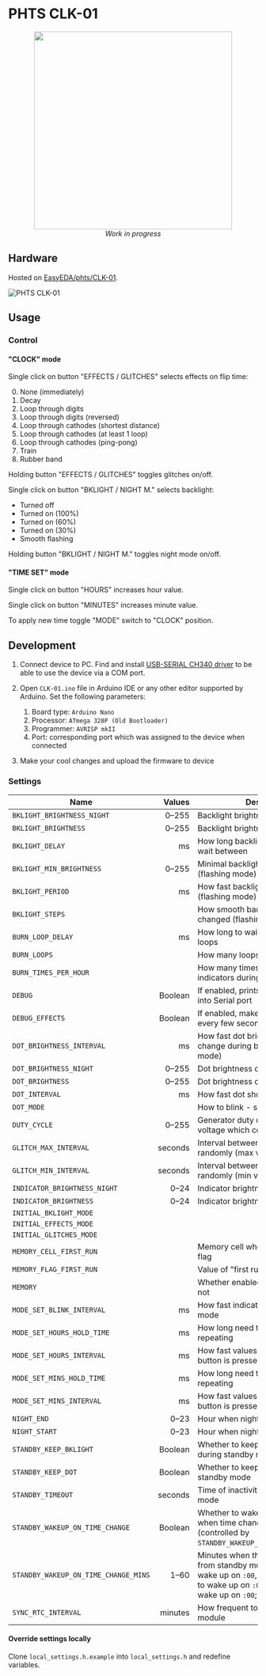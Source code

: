 # PHTS CLK-01

<center><image width="400" src="https://image.easyeda.com/pullimage/eZfHBXqBWeyuq8u5oUy41QWFKAyJxHvFhsioJCOD.jpeg"></center>

<center><i>Work in progress</i></center>

## Hardware

Hosted on [EasyEDA/phts/CLK-01].

![PHTS CLK-01](https://image.easyeda.com/documents/f8e8fa42a9a74f4194dbb38830f3f9a2.png)

## Usage

### Control

#### "CLOCK" mode

Single click on button "EFFECTS / GLITCHES" selects effects on flip time:

0. None (immediately)
1. Decay
2. Loop through digits
3. Loop through digits (reversed)
4. Loop through cathodes (shortest distance)
5. Loop through cathodes (at least 1 loop)
6. Loop through cathodes (ping-pong)
7. Train
8. Rubber band

Holding button "EFFECTS / GLITCHES" toggles glitches on/off.

Single click on button "BKLIGHT / NIGHT M." selects backlight:

- Turned off
- Turned on (100%)
- Turned on (60%)
- Turned on (30%)
- Smooth flashing

Holding button "BKLIGHT / NIGHT M." toggles night mode on/off.

#### "TIME SET" mode

Single click on button "HOURS" increases hour value.

Single click on button "MINUTES" increases minute value.

To apply new time toggle "MODE" switch to "CLOCK" position.

## Development

1. Connect device to PC. Find and install [USB-SERIAL CH340 driver] to be able to use the device via a COM port.

2. Open `CLK-01.ino` file in Arduino IDE or any other editor supported by Arduino. Set the following parameters:

   1. Board type: `Arduino Nano`
   2. Processor: `ATmega 328P (Old Bootloader)`
   3. Programmer: `AVRISP mkII`
   4. Port: corresponding port which was assigned to the device when connected

3. Make your cool changes and upload the firmware to device

### Settings

| Name                                 |      Values | Description                                                                                                                                                                                                |
| ------------------------------------ | ----------: | ---------------------------------------------------------------------------------------------------------------------------------------------------------------------------------------------------------- |
| `BKLIGHT_BRIGHTNESS_NIGHT`           | 0&ndash;255 | Backlight brightness on nighttime                                                                                                                                                                          |
| `BKLIGHT_BRIGHTNESS`                 | 0&ndash;255 | Backlight brightness on daytime                                                                                                                                                                            |
| `BKLIGHT_DELAY`                      |          ms | How long backlight flashing should wait between                                                                                                                                                            |
| `BKLIGHT_MIN_BRIGHTNESS`             | 0&ndash;255 | Minimal backlight brightness (flashing mode)                                                                                                                                                               |
| `BKLIGHT_PERIOD`                     |          ms | How fast backlight should blink (flashing mode)                                                                                                                                                            |
| `BKLIGHT_STEPS`                      |             | How smooth backlight should be changed (flashing mode)                                                                                                                                                     |
| `BURN_LOOP_DELAY`                    |          ms | How long to wait between "burn" loops                                                                                                                                                                      |
| `BURN_LOOPS`                         |             | How many loops to run "burn"                                                                                                                                                                               |
| `BURN_TIMES_PER_HOUR`                |             | How many times need to burn indicators during an hour                                                                                                                                                      |
| `DEBUG`                              |     Boolean | If enabled, prints debug messages into Serial port                                                                                                                                                         |
| `DEBUG_EFFECTS`                      |     Boolean | If enabled, makes time changed every few seconds                                                                                                                                                           |
| `DOT_BRIGHTNESS_INTERVAL`            |          ms | How fast dot brightness should change during blinking (smooth mode)                                                                                                                                        |
| `DOT_BRIGHTNESS_NIGHT`               | 0&ndash;255 | Dot brightness on nighttime                                                                                                                                                                                |
| `DOT_BRIGHTNESS`                     | 0&ndash;255 | Dot brightness on daytime                                                                                                                                                                                  |
| `DOT_INTERVAL`                       |          ms | How fast dot should blink                                                                                                                                                                                  |
| `DOT_MODE`                           |             | How to blink - simple or smooth                                                                                                                                                                            |
| `DUTY_CYCLE`                         | 0&ndash;255 | Generator duty cycle, affects total voltage which comes to indicators                                                                                                                                      |
| `GLITCH_MAX_INTERVAL`                |     seconds | Interval between glitches picked randomly (max value)                                                                                                                                                      |
| `GLITCH_MIN_INTERVAL`                |     seconds | Interval between glitches picked randomly (min value)                                                                                                                                                      |
| `INDICATOR_BRIGHTNESS_NIGHT`         |  0&ndash;24 | Indicator brightness on nighttime                                                                                                                                                                          |
| `INDICATOR_BRIGHTNESS`               |  0&ndash;24 | Indicator brightness on daytime                                                                                                                                                                            |
| `INITIAL_BKLIGHT_MODE`               |             |                                                                                                                                                                                                            |
| `INITIAL_EFFECTS_MODE`               |             |                                                                                                                                                                                                            |
| `INITIAL_GLITCHES_MODE`              |             |                                                                                                                                                                                                            |
| `MEMORY_CELL_FIRST_RUN`              |             | Memory cell where to store "first run" flag                                                                                                                                                                |
| `MEMORY_FLAG_FIRST_RUN`              |             | Value of "first run" flag                                                                                                                                                                                  |
| `MEMORY`                             |             | Whether enabled memory storage or not                                                                                                                                                                      |
| `MODE_SET_BLINK_INTERVAL`            |          ms | How fast indicators blink during "Set" mode                                                                                                                                                                |
| `MODE_SET_HOURS_HOLD_TIME`           |          ms | How long need to hold button to start repeating                                                                                                                                                            |
| `MODE_SET_HOURS_INTERVAL`            |          ms | How fast values are changed while button is pressed                                                                                                                                                        |
| `MODE_SET_MINS_HOLD_TIME`            |          ms | How long need to hold button to start repeating                                                                                                                                                            |
| `MODE_SET_MINS_INTERVAL`             |          ms | How fast values are changed while button is pressed                                                                                                                                                        |
| `NIGHT_END`                          |  0&ndash;23 | Hour when night mode should end                                                                                                                                                                            |
| `NIGHT_START`                        |  0&ndash;23 | Hour when night mode should start                                                                                                                                                                          |
| `STANDBY_KEEP_BKLIGHT`               |     Boolean | Whether to keep backlight on or off during standby mode                                                                                                                                                    |
| `STANDBY_KEEP_DOT`                   |     Boolean | Whether to keep dot on or off during standby mode                                                                                                                                                          |
| `STANDBY_TIMEOUT`                    |     seconds | Time of inactivity to enter to standby mode                                                                                                                                                                |
| `STANDBY_WAKEUP_ON_TIME_CHANGE`      |     Boolean | Whether to wake up from standby when time changed on exact minutes (controlled by `STANDBY_WAKEUP_ON_TIME_CHANGE_MINS`)                                                                                    |
| `STANDBY_WAKEUP_ON_TIME_CHANGE_MINS` |  1&ndash;60 | Minutes when the device wakes up from standby mode. E.g. `10` means to wake up on `:00`, `:10`, `:20`, ...; `49` means to wake up on `:00`, `:49`; `60` means to wake up on `:00`; value `0` is forbidden. |
| `SYNC_RTC_INTERVAL`                  |     minutes | How frequent to sync time with RTC module                                                                                                                                                                  |

#### Override settings locally

Clone `local_settings.h.example` into `local_settings.h` and redefine variables.

[easyeda/phts/clk-01]: https://oshwlab.com/phts/CLK-01
[usb-serial ch340 driver]: https://www.google.com/search?q=USB-SERIAL+CH340
